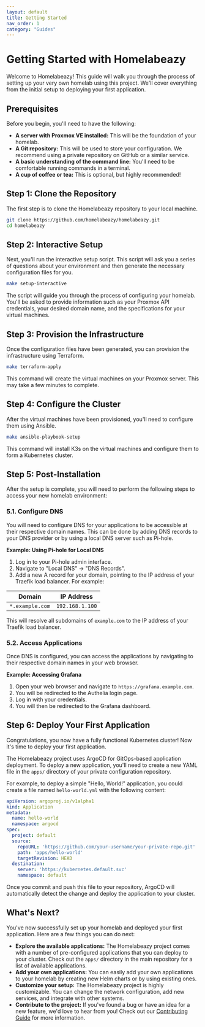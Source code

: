 ```yaml
---
layout: default
title: Getting Started
nav_order: 1
category: "Guides"
---
```


# Getting Started with Homelabeazy

Welcome to Homelabeazy! This guide will walk you through the process of setting up your very own homelab using this project. We'll cover everything from the initial setup to deploying your first application.

## Prerequisites

Before you begin, you'll need to have the following:

*   **A server with Proxmox VE installed:** This will be the foundation of your homelab.
*   **A Git repository:** This will be used to store your configuration. We recommend using a private repository on GitHub or a similar service.
*   **A basic understanding of the command line:** You'll need to be comfortable running commands in a terminal.
*   **A cup of coffee or tea:** This is optional, but highly recommended!

## Step 1: Clone the Repository

The first step is to clone the Homelabeazy repository to your local machine.

```bash
git clone https://github.com/homelabeazy/homelabeazy.git
cd homelabeazy
```

## Step 2: Interactive Setup

Next, you'll run the interactive setup script. This script will ask you a series of questions about your environment and then generate the necessary configuration files for you.

```bash
make setup-interactive
```

The script will guide you through the process of configuring your homelab. You'll be asked to provide information such as your Proxmox API credentials, your desired domain name, and the specifications for your virtual machines.

## Step 3: Provision the Infrastructure

Once the configuration files have been generated, you can provision the infrastructure using Terraform.

```bash
make terraform-apply
```

This command will create the virtual machines on your Proxmox server. This may take a few minutes to complete.

## Step 4: Configure the Cluster

After the virtual machines have been provisioned, you'll need to configure them using Ansible.

```bash
make ansible-playbook-setup
```

This command will install K3s on the virtual machines and configure them to form a Kubernetes cluster.

## Step 5: Post-Installation

After the setup is complete, you will need to perform the following steps to access your new homelab environment:

### 5.1. Configure DNS

You will need to configure DNS for your applications to be accessible at their respective domain names. This can be done by adding DNS records to your DNS provider or by using a local DNS server such as Pi-hole.

**Example: Using Pi-hole for Local DNS**

1.  Log in to your Pi-hole admin interface.
2.  Navigate to "Local DNS" -> "DNS Records".
3.  Add a new A record for your domain, pointing to the IP address of your Traefik load balancer. For example:

| Domain      | IP Address      |
| ----------- | --------------- |
| `*.example.com` | `192.168.1.100` |

This will resolve all subdomains of `example.com` to the IP address of your Traefik load balancer.

### 5.2. Access Applications

Once DNS is configured, you can access the applications by navigating to their respective domain names in your web browser.

**Example: Accessing Grafana**

1.  Open your web browser and navigate to `https://grafana.example.com`.
2.  You will be redirected to the Authelia login page.
3.  Log in with your credentials.
4.  You will then be redirected to the Grafana dashboard.

## Step 6: Deploy Your First Application

Congratulations, you now have a fully functional Kubernetes cluster! Now it's time to deploy your first application.

The Homelabeazy project uses ArgoCD for GitOps-based application deployment. To deploy a new application, you'll need to create a new YAML file in the `apps/` directory of your private configuration repository.

For example, to deploy a simple "Hello, World!" application, you could create a file named `hello-world.yml` with the following content:

```yaml
apiVersion: argoproj.io/v1alpha1
kind: Application
metadata:
  name: hello-world
  namespace: argocd
spec:
  project: default
  source:
    repoURL: 'https://github.com/your-username/your-private-repo.git'
    path: 'apps/hello-world'
    targetRevision: HEAD
  destination:
    server: 'https://kubernetes.default.svc'
    namespace: default
```

Once you commit and push this file to your repository, ArgoCD will automatically detect the change and deploy the application to your cluster.

## What's Next?

You've now successfully set up your homelab and deployed your first application. Here are a few things you can do next:

*   **Explore the available applications:** The Homelabeazy project comes with a number of pre-configured applications that you can deploy to your cluster. Check out the `apps/` directory in the main repository for a list of available applications.
*   **Add your own applications:** You can easily add your own applications to your homelab by creating new Helm charts or by using existing ones.
*   **Customize your setup:** The Homelabeazy project is highly customizable. You can change the network configuration, add new services, and integrate with other systems.
*   **Contribute to the project:** If you've found a bug or have an idea for a new feature, we'd love to hear from you! Check out our [Contributing Guide](./contributing.md) for more information.

